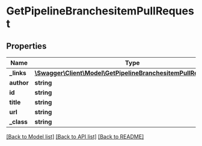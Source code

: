 # GetPipelineBranchesitemPullRequest

## Properties
Name | Type | Description | Notes
------------ | ------------- | ------------- | -------------
**_links** | [**\Swagger\Client\Model\GetPipelineBranchesitemPullRequestLinks**](GetPipelineBranchesitemPullRequestLinks.md) |  | [optional] 
**author** | **string** |  | [optional] 
**id** | **string** |  | [optional] 
**title** | **string** |  | [optional] 
**url** | **string** |  | [optional] 
**_class** | **string** |  | [optional] 

[[Back to Model list]](../README.md#documentation-for-models) [[Back to API list]](../README.md#documentation-for-api-endpoints) [[Back to README]](../README.md)



